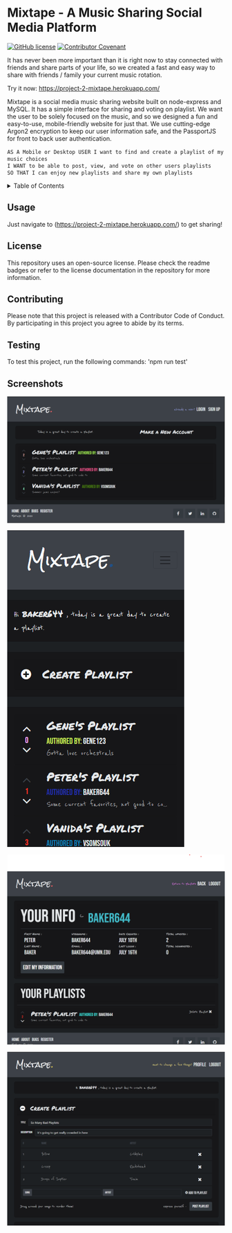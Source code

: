 # Mixtape - A Music Sharing Social Media Platform

[![GitHub license](https://img.shields.io/github/license/PeterBaker644/Mixtape)](https://github.com/PeterBaker644/Mixtape/blob/master/LICENSE) [![Contributor Covenant](https://img.shields.io/badge/Contributor%20Covenant-v2.0%20adopted-ff69b4.svg)](https://www.contributor-covenant.org/version/2/0/code_of_conduct/code_of_conduct.md)

It has never been more important than it is right now to stay connected with friends and share parts of your life, so we created a fast and easy way to share with friends / family your current music rotation. 

Try it now: https://project-2-mixtape.herokuapp.com/

Mixtape is a social media music sharing website built on node-express and MySQL. It has a simple interface for sharing and voting on playlist. We want the user to be solely focused on the music, and so we designed a fun and easy-to-use, mobile-friendly website for just that. We use cutting-edge Argon2 encryption to keep our user information safe, and the PassportJS for front to back user authentication.

```
AS A Mobile or Desktop USER I want to find and create a playlist of my music choices
I WANT to be able to post, view, and vote on other users playlists
SO THAT I can enjoy new playlists and share my own playlists
```

<details>
<summary>Table of Contents</summary>

## Table of Contents
* Title
* Description
* [Usage](#usage)
* [License](#license)
* [Contributing](#contributing)
* [Testing](#testing)
* [Screenshots](#screenshots)

</details>

## Usage
Just navigate to (https://project-2-mixtape.herokuapp.com/) to get sharing!

## License
This repository uses an open-source license. Please check the readme badges or refer to the license documentation in the repository for more information.

## Contributing
Please note that this project is released with a Contributor Code of Conduct. By participating in this project you agree to abide by its terms.

## Testing
To test this project, run the following commands:
'npm run test'

## Screenshots

![Screenshot of the App](https://raw.githubusercontent.com/PeterBaker644/Mixtape/master/screenshots/screenshot-1.png)

![Screenshot of mobile view](https://raw.githubusercontent.com/PeterBaker644/Mixtape/master/screenshots/screenshot-2.png)

![Screenshot of user page](https://raw.githubusercontent.com/PeterBaker644/Mixtape/master/screenshots/screenshot-3.png)

![Screenshot of playlist creation](https://raw.githubusercontent.com/PeterBaker644/Mixtape/master/screenshots/screenshot-4.png)
